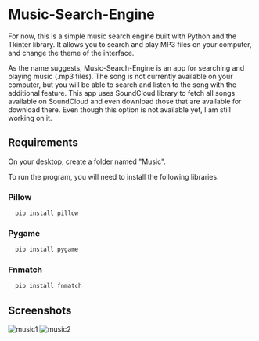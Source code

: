 
# Music-Search-Engine
For now, this is a simple music search engine built with Python and the Tkinter library. It allows you to search and play MP3 files on your computer, and change the theme of the interface.

As the name suggests, Music-Search-Engine is an app for searching and playing music (.mp3 files). The song is not currently available on your computer, but you will be able to search and listen to the song with the additional feature. This app uses SoundCloud library to fetch all songs available on SoundCloud and even download those that are available for download there. Even though this option is not available yet, I am still working on it.





## Requirements

On your desktop, create a folder named "Music". 

To run the program, you will need to install the following libraries.


### Pillow

```bash
  pip install pillow
```

### Pygame
```bash
  pip install pygame
```

### Fnmatch
```bash
  pip install fnmatch
```

## Screenshots

![music1](https://user-images.githubusercontent.com/110475514/231465248-dd105fbe-f321-4987-9514-d00242c7418c.png)
![music2](https://user-images.githubusercontent.com/110475514/231465612-228cdb02-2867-460e-a668-b0b8c446bbd0.png)




